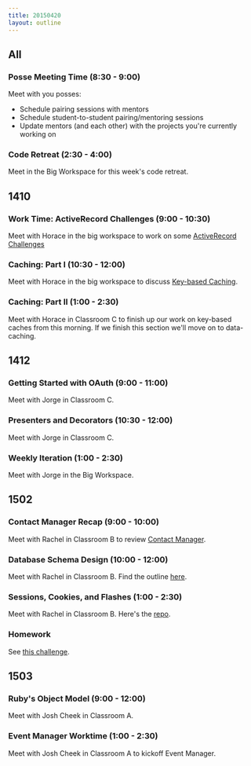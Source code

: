 ```yaml
---
title: 20150420
layout: outline
---
```


## All

### Posse Meeting Time (8:30 - 9:00)

Meet with you posses:

* Schedule pairing sessions with mentors
* Schedule student-to-student pairing/mentoring sessions
* Update mentors (and each other) with the projects you're currently working on

### Code Retreat (2:30 - 4:00)

Meet in the Big Workspace for this week's code retreat.

## 1410

### Work Time: ActiveRecord Challenges (9:00 - 10:30)

Meet with Horace in the big workspace to work on some [ActiveRecord Challenges](https://gist.github.com/worace/79c93b87da1a232fb2f7)

### Caching: Part I (10:30 - 12:00)

Meet with Horace in the big workspace to discuss [Key-based Caching](https://github.com/turingschool/lesson_plans/blob/master/ruby_04-apis_and_scalability/key_based_caching.markdown).

### Caching: Part II (1:00 - 2:30)

Meet with Horace in Classroom C to finish up our work on key-based caches from this morning. If we finish this section we'll move on to data-caching.

## 1412

### Getting Started with OAuth (9:00 - 11:00)

Meet with Jorge in Classroom C.

### Presenters and Decorators (10:30 - 12:00)

Meet with Jorge in Classroom C.

### Weekly Iteration (1:00 - 2:30)

Meet with Jorge in the Big Workspace.

## 1502

### Contact Manager Recap (9:00 - 10:00)

Meet with Rachel in Classroom B to review [Contact Manager](http://tutorials.jumpstartlab.com/projects/contact_manager.html). 

### Database Schema Design (10:00 - 12:00)

Meet with Rachel in Classroom B. Find the outline [here](https://github.com/turingschool/lesson_plans/blob/master/ruby_02-web_applications_with_ruby/database_schema_design.markdown). 

### Sessions, Cookies, and Flashes (1:00 - 2:30)

Meet with Rachel in Classroom B. Here's the [repo](https://github.com/rwarbelow/sessions-cookies-flashes). 

### Homework

See [this challenge](https://github.com/turingschool/challenges/blob/master/sessions_flashes_cookies.markdown).

## 1503

### Ruby's Object Model (9:00 - 12:00)

Meet with Josh Cheek in Classroom A.  

### Event Manager Worktime (1:00 - 2:30)

Meet with Josh Cheek in Classroom A to kickoff Event Manager.
